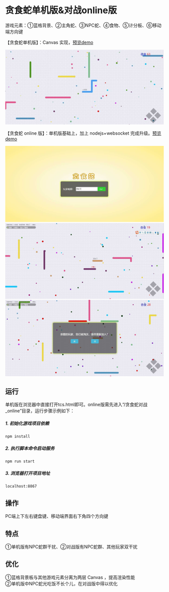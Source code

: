 # 贪食蛇单机版&对战online版
游戏元素：①蓝格背景、②主角蛇、③NPC蛇、④食物、⑤计分板、⑥移动端方向键

【贪食蛇单机版】：Canvas 实现，<a target="_blank" href="https://albertlebron.github.io/tanshishe/%E8%B4%AA%E9%A3%9F%E8%9B%87_%E5%8D%95%E6%9C%BA%E7%89%88/tcs.html">预览demo</a><br>

<img alt="游戏截图加载中..." src="images/tcs_%E6%B8%B8%E6%88%8F%E6%88%AA%E5%9B%BE.JPG" />

【贪食蛇 online 版】：单机版基础上，加上 nodejs+websocket 完成升级。<a target="_blank" href="http://119.3.144.14:8867">预览demo</a><br>

<img alt="游戏截图加载中..." src="images/tcs_online%E6%B8%B8%E6%88%8F%E6%88%AA%E5%9B%BE1.JPG" />
<img alt="游戏截图加载中..." src="images/tcs_online%E6%B8%B8%E6%88%8F%E6%88%AA%E5%9B%BE2.JPG" />
<img alt="游戏截图加载中..." src="images/tcs_online%E6%B8%B8%E6%88%8F%E6%88%AA%E5%9B%BE3.JPG" />

## 运行
单机版在浏览器中直接打开tcs.html即可。online版需先进入“/贪食蛇对战_online”目录，运行步骤示例如下：<br>
##### 1. 初始化游戏项目依赖<br>
    npm install
##### 2. 执行脚本命令启动服务<br>
    npm run start
##### 3. 浏览器打开项目地址
    localhost:8867

## 操作
PC端上下左右键盘键、移动端界面右下角四个方向键

## 特点
①单机版有NPC蛇群干扰、②对战版有NPC蛇群、其他玩家双干扰

## 优化
①蓝格背景板与其他游戏元素分离为两层 Canvas ，提高渲染性能<br>②单机版中NPC蛇光吃饭不长个儿，在对战版中得以优化

